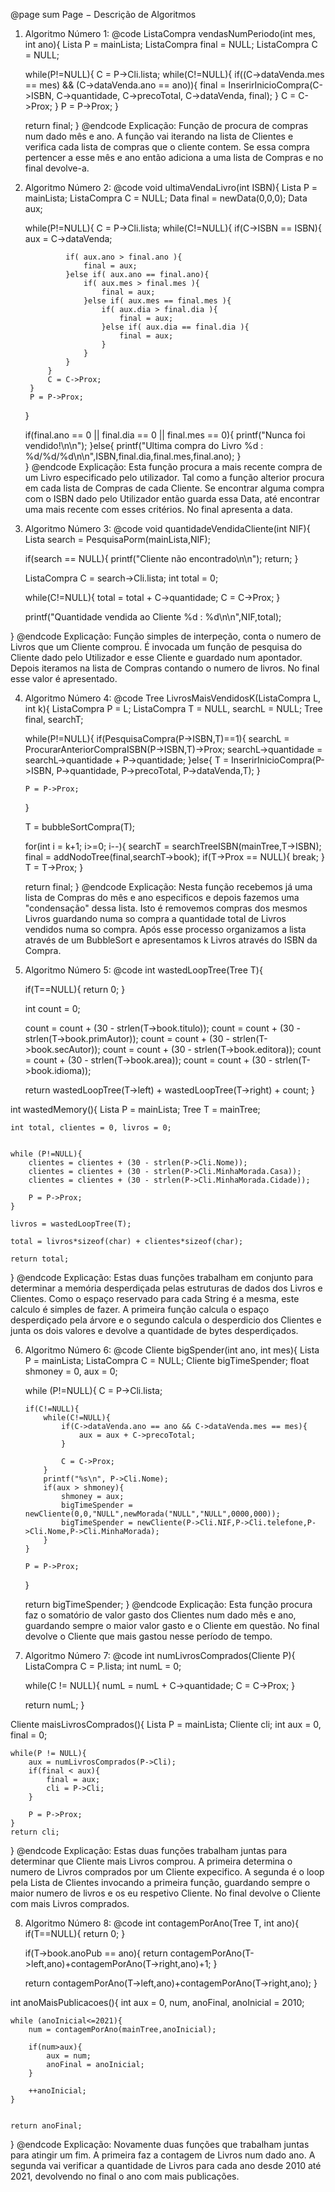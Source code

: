 @page sum Page − Descrição de Algoritmos

1. Algoritmo Número 1:
 @code 
ListaCompra vendasNumPeriodo(int mes, int ano){
    Lista P = mainLista;
    ListaCompra final = NULL;
    ListaCompra C = NULL;

    while(P!=NULL){
        C = P->Cli.lista;
        while(C!=NULL){
            if((C->dataVenda.mes == mes) && (C->dataVenda.ano == ano)){
                final = InserirInicioCompra(C->ISBN, C->quantidade, C->precoTotal, C->dataVenda, final);
            }
            C = C->Prox;
        }
        P = P->Prox;
    }
    
    return final;
}
@endcode
Explicação: Função de procura de compras num dado mês e ano. A função vai iterando na lista de Clientes e verifica cada lista de compras que o cliente contem. Se essa compra pertencer a esse mês e ano então adiciona a uma lista de Compras e no final devolve-a.

2. Algoritmo Número 2:
@code 
void ultimaVendaLivro(int ISBN){
    Lista P = mainLista;
    ListaCompra C = NULL;
    Data final = newData(0,0,0);
    Data aux;

    while(P!=NULL){
        C = P->Cli.lista;
        while(C!=NULL){
            if(C->ISBN == ISBN){
                aux = C->dataVenda;

                if( aux.ano > final.ano ){
                    final = aux;
                }else if( aux.ano == final.ano){
                    if( aux.mes > final.mes ){
                        final = aux;
                    }else if( aux.mes == final.mes ){
                        if( aux.dia > final.dia ){
                            final = aux;
                        }else if( aux.dia == final.dia ){
                            final = aux;
                        }
                    }
                }      
            }
            C = C->Prox;
        } 
        P = P->Prox;      
    }

    if(final.ano == 0 || final.dia == 0 || final.mes == 0){
        printf("Nunca foi vendido!\n\n");
    }else{
        printf("Ultima compra do Livro %d : %d/%d/%d\n\n",ISBN,final.dia,final.mes,final.ano);
    }      
}
@endcode
Explicação: Esta função procura a mais recente compra de um Livro especificado pelo utilizador. Tal como a função alterior procura em cada lista de Compras de cada Cliente. Se encontrar alguma compra com o ISBN dado pelo Utilizador então guarda essa Data, até encontrar uma mais recente com esses critérios. No final apresenta a data.

3.  Algoritmo Número 3:
@code 
void quantidadeVendidaCliente(int NIF){
    Lista search = PesquisaPorm(mainLista,NIF);

    if(search == NULL){
        printf("Cliente não encontrado\n\n");
        return;
    }

    ListaCompra C = search->Cli.lista;
    int total = 0;

    while(C!=NULL){
        total = total + C->quantidade;
        C = C->Prox;
    }

    printf("Quantidade vendida ao Cliente %d : %d\n\n",NIF,total);

}
@endcode
Explicação: Função simples de interpeção, conta o numero de Livros que um Cliente comprou. É invocada um função de pesquisa do Cliente dado pelo Utilizador e esse Cliente e guardado num apontador. Depois iteramos na lista de Compras contando o numero de livros. No final esse valor é apresentado.

4.  Algoritmo Número 4:
@code 
Tree LivrosMaisVendidosK(ListaCompra L, int k){
    ListaCompra P = L;
    ListaCompra T = NULL, searchL = NULL;
    Tree final, searchT;

    while(P!=NULL){
        if(PesquisaCompra(P->ISBN,T)==1){
            searchL = ProcurarAnteriorCompraISBN(P->ISBN,T)->Prox;
            searchL->quantidade = searchL->quantidade + P->quantidade;
        }else{
            T = InserirInicioCompra(P->ISBN, P->quantidade, P->precoTotal, P->dataVenda,T);
        }

        P = P->Prox;
    }

    T = bubbleSortCompra(T);

    for(int i = k+1; i>=0; i--){
        searchT = searchTreeISBN(mainTree,T->ISBN);
        final = addNodoTree(final,searchT->book);
        if(T->Prox == NULL){
            break;
        }
        T = T->Prox;
    }

    return final;
}
@endcode
Explicação: Nesta função recebemos já uma lista de Compras do mês e ano especificos e depois fazemos uma "condensação" dessa lista. Isto é removemos compras dos mesmos Livros guardando numa so compra a quantidade total de Livros vendidos numa so compra. Após esse processo organizamos a lista através de um BubbleSort e apresentamos k Livros através do ISBN da Compra. 

5.  Algoritmo Número 5:
@code 
int wastedLoopTree(Tree T){

    if(T==NULL){
        return 0;
    }

    int count = 0;

    count = count + (30 - strlen(T->book.titulo));
    count = count + (30 - strlen(T->book.primAutor));
    count = count + (30 - strlen(T->book.secAutor));
    count = count + (30 - strlen(T->book.editora));
    count = count + (30 - strlen(T->book.area));
    count = count + (30 - strlen(T->book.idioma));

    return wastedLoopTree(T->left) + wastedLoopTree(T->right) + count;
}

int wastedMemory(){
    Lista P = mainLista;
    Tree T = mainTree;

    int total, clientes = 0, livros = 0;


    while (P!=NULL){
        clientes = clientes + (30 - strlen(P->Cli.Nome));
        clientes = clientes + (30 - strlen(P->Cli.MinhaMorada.Casa));
        clientes = clientes + (30 - strlen(P->Cli.MinhaMorada.Cidade));

        P = P->Prox;
    }

    livros = wastedLoopTree(T);
    
    total = livros*sizeof(char) + clientes*sizeof(char);
    
    return total;
}
@endcode
Explicação: Estas duas funções trabalham em conjunto para determinar a memória desperdiçada pelas estruturas de dados dos Livros e Clientes. Como o espaço reservado para cada String é a mesma, este calculo é simples de fazer. A primeira função calcula o espaço desperdiçado pela árvore e o segundo calcula o desperdicio dos Clientes e junta os dois valores e devolve a quantidade de bytes desperdiçados.

6.  Algoritmo Número 6:
@code 
Cliente bigSpender(int ano, int mes){
    Lista P = mainLista;
    ListaCompra C = NULL;
    Cliente bigTimeSpender;
    float shmoney = 0, aux = 0;

    while (P!=NULL){
        C = P->Cli.lista;

        if(C!=NULL){
            while(C!=NULL){
                if(C->dataVenda.ano == ano && C->dataVenda.mes == mes){
                    aux = aux + C->precoTotal;
                }
                
                C = C->Prox;
            }
            printf("%s\n", P->Cli.Nome);
            if(aux > shmoney){
                shmoney = aux;
                bigTimeSpender = newCliente(0,0,"NULL",newMorada("NULL","NULL",0000,000));
                bigTimeSpender = newCliente(P->Cli.NIF,P->Cli.telefone,P->Cli.Nome,P->Cli.MinhaMorada);
            }
        }
        
        P = P->Prox;
    } 

    return bigTimeSpender;
}
@endcode
Explicação: Esta função procura faz o somatório de valor gasto dos Clientes num dado mês e ano, guardando sempre o maior valor gasto e o Cliente em questão. No final devolve o Cliente que mais gastou nesse período de tempo.

7.  Algoritmo Número 7:
@code
int numLivrosComprados(Cliente P){
    ListaCompra C = P.lista;
    int numL = 0;

    while(C != NULL){
        numL = numL + C->quantidade;
        C = C->Prox;
    }
    
    return numL;
}

Cliente maisLivrosComprados(){
    Lista P = mainLista;
    Cliente cli;
    int aux = 0, final = 0;

    while(P != NULL){
        aux = numLivrosComprados(P->Cli);
        if(final < aux){
            final = aux;
            cli = P->Cli;
        }

        P = P->Prox;
    }
    return cli;
}
@endcode
Explicação: Estas duas funções trabalham juntas para determinar que Cliente mais Livros comprou. A primeira determina o numero de Livros comprados por um Cliente expecifico. A segunda é o loop pela Lista de Clientes invocando a primeira função, guardando sempre o maior numero de livros e os eu respetivo Cliente. No final devolve o Cliente com mais Livros comprados.

8.  Algoritmo Número 8:
@code
int contagemPorAno(Tree T, int ano){
    if(T==NULL){
        return 0;
    }

    if(T->book.anoPub == ano){
        return contagemPorAno(T->left,ano)+contagemPorAno(T->right,ano)+1;
    }

    return contagemPorAno(T->left,ano)+contagemPorAno(T->right,ano);
}

int anoMaisPublicacoes(){
    int aux = 0, num, anoFinal, anoInicial = 2010;

    while (anoInicial<=2021){
        num = contagemPorAno(mainTree,anoInicial);

        if(num>aux){
            aux = num;
            anoFinal = anoInicial;
        }

        ++anoInicial;
    }


    return anoFinal;
}
@endcode
Explicação: Novamente duas funções que trabalham juntas para atingir um fim. A primeira faz a contagem de Livros num dado ano. A segunda vai verificar a quantidade de Livros para cada ano desde 2010 até 2021, devolvendo no final o ano com mais publicações.






